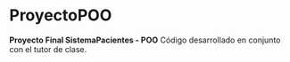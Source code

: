 # ProyectoPOO
 **Proyecto Final SistemaPacientes - POO**
Código desarrollado en conjunto con el tutor de clase.
